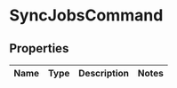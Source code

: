 # SyncJobsCommand

## Properties
Name | Type | Description | Notes
------------ | ------------- | ------------- | -------------
